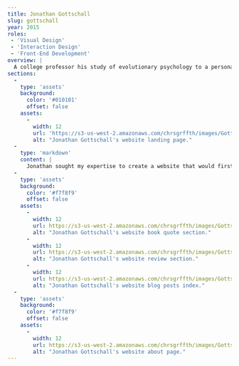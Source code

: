 ```yaml
---
title: Jonathan Gottschall
slug: gottschall
year: 2015
roles:
 - 'Visual Design'
 - 'Interaction Design'
 - 'Front-End Development'
overview: |
  A college professor his study of evolutionary psychology to a personal level, joining an MMA gym and fighting for answers to the question: "Why do men fight?" After his experience, Jonathan Gottschall wrote "The Professor in the Cage" and looked to me for a platform to market this new work.
sections:
  -
    type: 'assets'
    background:
      color: '#010101'
      offset: false
    assets:
      -
        width: 12
        url: 'https://s3-us-west-2.amazonaws.com/chrsgrffth/images/Gottschall-Landing.png'
        alt: "Jonathan Gottschall's website landing page."
  -
    type: 'markdown'
    content: |
      Jonathan sought my expertise to create a website that would first and foremost represent and market his new book. The website would also provide an outlet for him to present his older works, display writings and press mentions, and provide information on how to contact him.
  -
    type: 'assets'
    background:
      color: '#f7f8f9'
      offset: false
    assets:
      -
        width: 12
        url: https://s3-us-west-2.amazonaws.com/chrsgrffth/images/Gottschall-Quote.png
        alt: "Jonathan Gottschall's website book quote section."
      -
        width: 12
        url: https://s3-us-west-2.amazonaws.com/chrsgrffth/images/Gottschall-Review.png
        alt: "Jonathan Gottschall's website review section."
      -
        width: 12
        url: https://s3-us-west-2.amazonaws.com/chrsgrffth/images/Gottschall-Posts.png
        alt: "Jonathan Gottschall's website blog posts index."
  -
    type: 'assets'
    background:
      color: '#f7f8f9'
      offset: false
    assets:
      -
        width: 12
        url: https://s3-us-west-2.amazonaws.com/chrsgrffth/images/Gottschall-About.png
        alt: "Jonathan Gottschall's website about page."
---
```

